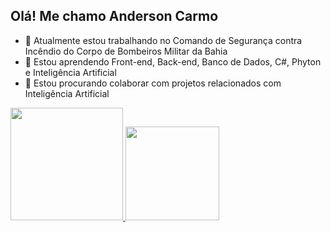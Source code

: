 ## Olá! Me chamo Anderson Carmo


- 🔭 Atualmente estou trabalhando no Comando de Segurança contra Incêndio do Corpo de Bombeiros Militar da Bahia
- 🌱 Estou aprendendo Front-end, Back-end, Banco de Dados, C#, Phyton e Inteligência Artificial
- 👯 Estou procurando colaborar com projetos relacionados com Inteligência Artificial

<div>
  <a href="https://github.com/andersoncarmo1985">
  <img height="180cm" src="https://github-readme-stats.vercel.app/api?username=andersoncarmo1985&show_icons-true&theme=dracula&include_all_commits=true&count_private=true"/>
  <img height="150cm" src="https://github-readme-stats.vercel.app/api/top-langs/?username=andersoncarmo1985&layout-compact&langs_count=16&theme-dracula"/> 
</div>

<div style="display: inline_block"><br>
